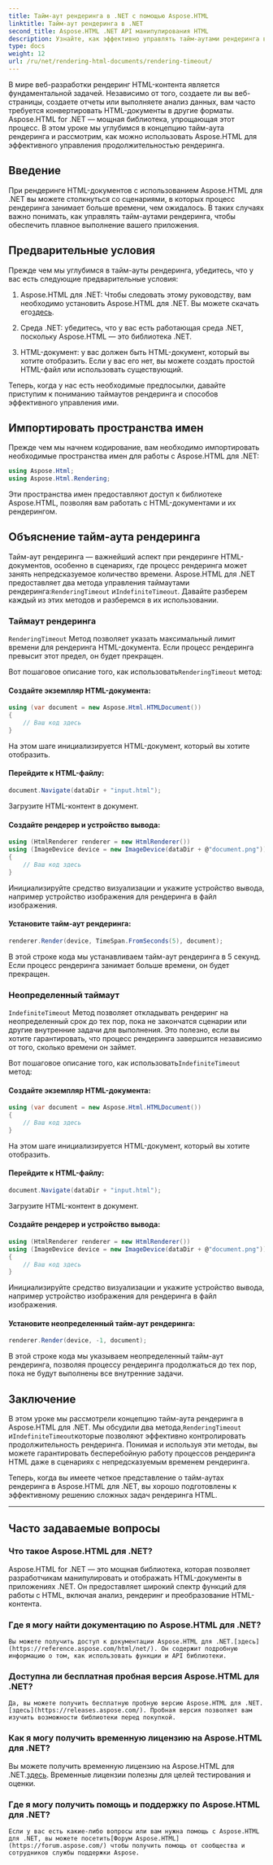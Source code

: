 ```yaml
---
title: Тайм-аут рендеринга в .NET с помощью Aspose.HTML
linktitle: Тайм-аут рендеринга в .NET
second_title: Aspose.HTML .NET API манипулирования HTML
description: Узнайте, как эффективно управлять тайм-аутами рендеринга в Aspose.HTML для .NET. Изучите параметры рендеринга и обеспечьте плавный рендеринг HTML-документов.
type: docs
weight: 12
url: /ru/net/rendering-html-documents/rendering-timeout/
---
```


В мире веб-разработки рендеринг HTML-контента является фундаментальной задачей. Независимо от того, создаете ли вы веб-страницы, создаете отчеты или выполняете анализ данных, вам часто требуется конвертировать HTML-документы в другие форматы. Aspose.HTML for .NET — мощная библиотека, упрощающая этот процесс. В этом уроке мы углубимся в концепцию тайм-аута рендеринга и рассмотрим, как можно использовать Aspose.HTML для эффективного управления продолжительностью рендеринга.

## Введение

При рендеринге HTML-документов с использованием Aspose.HTML для .NET вы можете столкнуться со сценариями, в которых процесс рендеринга занимает больше времени, чем ожидалось. В таких случаях важно понимать, как управлять тайм-аутами рендеринга, чтобы обеспечить плавное выполнение вашего приложения.

## Предварительные условия

Прежде чем мы углубимся в тайм-ауты рендеринга, убедитесь, что у вас есть следующие предварительные условия:

1.  Aspose.HTML для .NET: Чтобы следовать этому руководству, вам необходимо установить Aspose.HTML для .NET. Вы можете скачать его[здесь](https://releases.aspose.com/html/net/).

2. Среда .NET: убедитесь, что у вас есть работающая среда .NET, поскольку Aspose.HTML — это библиотека .NET.

3. HTML-документ: у вас должен быть HTML-документ, который вы хотите отобразить. Если у вас его нет, вы можете создать простой HTML-файл или использовать существующий.

Теперь, когда у нас есть необходимые предпосылки, давайте приступим к пониманию таймаутов рендеринга и способов эффективного управления ими.

## Импортировать пространства имен

Прежде чем мы начнем кодирование, вам необходимо импортировать необходимые пространства имен для работы с Aspose.HTML для .NET:

```csharp
using Aspose.Html;
using Aspose.Html.Rendering;
```

Эти пространства имен предоставляют доступ к библиотеке Aspose.HTML, позволяя вам работать с HTML-документами и их рендерингом.

## Объяснение тайм-аута рендеринга

 Тайм-аут рендеринга — важнейший аспект при рендеринге HTML-документов, особенно в сценариях, где процесс рендеринга может занять непредсказуемое количество времени. Aspose.HTML для .NET предоставляет два метода управления таймаутами рендеринга:`RenderingTimeout` и`IndefiniteTimeout`. Давайте разберем каждый из этих методов и разберемся в их использовании.

### Таймаут рендеринга

`RenderingTimeout` Метод позволяет указать максимальный лимит времени для рендеринга HTML-документа. Если процесс рендеринга превысит этот предел, он будет прекращен.

 Вот пошаговое описание того, как использовать`RenderingTimeout` метод:

#### Создайте экземпляр HTML-документа:

   ```csharp
   using (var document = new Aspose.Html.HTMLDocument())
   {
       // Ваш код здесь
   }
   ```

   На этом шаге инициализируется HTML-документ, который вы хотите отобразить.

#### Перейдите к HTML-файлу:

   ```csharp
   document.Navigate(dataDir + "input.html");
   ```

   Загрузите HTML-контент в документ.

#### Создайте рендерер и устройство вывода:

   ```csharp
   using (HtmlRenderer renderer = new HtmlRenderer())
   using (ImageDevice device = new ImageDevice(dataDir + @"document.png"))
   {
       // Ваш код здесь
   }
   ```

   Инициализируйте средство визуализации и укажите устройство вывода, например устройство изображения для рендеринга в файл изображения.

#### Установите тайм-аут рендеринга:

   ```csharp
   renderer.Render(device, TimeSpan.FromSeconds(5), document);
   ```

   В этой строке кода мы устанавливаем тайм-аут рендеринга в 5 секунд. Если процесс рендеринга занимает больше времени, он будет прекращен.

### Неопределенный таймаут

`IndefiniteTimeout` Метод позволяет откладывать рендеринг на неопределенный срок до тех пор, пока не закончатся сценарии или другие внутренние задачи для выполнения. Это полезно, если вы хотите гарантировать, что процесс рендеринга завершится независимо от того, сколько времени он займет.

 Вот пошаговое описание того, как использовать`IndefiniteTimeout` метод:

#### Создайте экземпляр HTML-документа:

   ```csharp
   using (var document = new Aspose.Html.HTMLDocument())
   {
       // Ваш код здесь
   }
   ```

   На этом шаге инициализируется HTML-документ, который вы хотите отобразить.

#### Перейдите к HTML-файлу:

   ```csharp
   document.Navigate(dataDir + "input.html");
   ```

   Загрузите HTML-контент в документ.

#### Создайте рендерер и устройство вывода:

   ```csharp
   using (HtmlRenderer renderer = new HtmlRenderer())
   using (ImageDevice device = new ImageDevice(dataDir + @"document.png"))
   {
       // Ваш код здесь
   }
   ```

   Инициализируйте средство визуализации и укажите устройство вывода, например устройство изображения для рендеринга в файл изображения.

#### Установите неопределенный тайм-аут рендеринга:

   ```csharp
   renderer.Render(device, -1, document);
   ```

   В этой строке кода мы указываем неопределенный тайм-аут рендеринга, позволяя процессу рендеринга продолжаться до тех пор, пока не будут выполнены все внутренние задачи.

## Заключение

 В этом уроке мы рассмотрели концепцию тайм-аута рендеринга в Aspose.HTML для .NET. Мы обсудили два метода,`RenderingTimeout` и`IndefiniteTimeout`которые позволяют эффективно контролировать продолжительность рендеринга. Понимая и используя эти методы, вы можете гарантировать бесперебойную работу процессов рендеринга HTML даже в сценариях с непредсказуемым временем рендеринга.

Теперь, когда вы имеете четкое представление о тайм-аутах рендеринга в Aspose.HTML для .NET, вы хорошо подготовлены к эффективному решению сложных задач рендеринга HTML.

---

## Часто задаваемые вопросы

### Что такое Aspose.HTML для .NET?
   Aspose.HTML for .NET — это мощная библиотека, которая позволяет разработчикам манипулировать и отображать HTML-документы в приложениях .NET. Он предоставляет широкий спектр функций для работы с HTML, включая анализ, рендеринг и преобразование HTML-контента.

### Где я могу найти документацию по Aspose.HTML для .NET?
    Вы можете получить доступ к документации Aspose.HTML для .NET.[здесь](https://reference.aspose.com/html/net/). Он содержит подробную информацию о том, как использовать функции и API библиотеки.

### Доступна ли бесплатная пробная версия Aspose.HTML для .NET?
    Да, вы можете получить бесплатную пробную версию Aspose.HTML для .NET.[здесь](https://releases.aspose.com/). Пробная версия позволяет вам изучить возможности библиотеки перед покупкой.

### Как я могу получить временную лицензию на Aspose.HTML для .NET?
   Вы можете получить временную лицензию на Aspose.HTML для .NET.[здесь](https://purchase.aspose.com/temporary-license/). Временные лицензии полезны для целей тестирования и оценки.

### Где я могу получить помощь и поддержку по Aspose.HTML для .NET?
    Если у вас есть какие-либо вопросы или вам нужна помощь с Aspose.HTML для .NET, вы можете посетить[Форум Aspose.HTML](https://forum.aspose.com/) чтобы получить помощь от сообщества и сотрудников службы поддержки Aspose.



